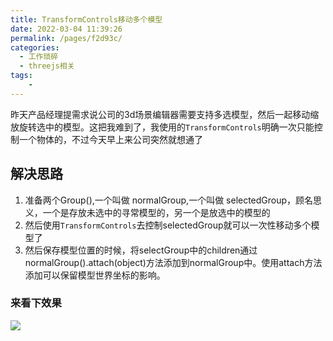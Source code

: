 ```yaml
---
title: TransformControls移动多个模型
date: 2022-03-04 11:39:26
permalink: /pages/f2d93c/
categories:
  - 工作琐碎
  - threejs相关
tags:
    -
---
```

昨天产品经理提需求说公司的3d场景编辑器需要支持多选模型，然后一起移动缩放旋转选中的模型。这把我难到了，我使用的`TransformControls`明确一次只能控制一个物体的，不过今天早上来公司突然就想通了

## 解决思路
1. 准备两个Group(),一个叫做 normalGroup,一个叫做 selectedGroup，顾名思义，一个是存放未选中的寻常模型的，另一个是放选中的模型的
2. 然后使用`TransformControls`去控制selectedGroup就可以一次性移动多个模型了
3. 然后保存模型位置的时候，将selectGroup中的children通过normalGroup().attach(object)方法添加到normalGroup中。使用attach方法添加可以保留模型世界坐标的影响。

### 来看下效果
![](https://cdn.JsDelivr.net/gh/Ostask/img-bed//2021020304.gif)